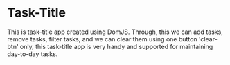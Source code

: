 # Task-Title

This is task-title app created using DomJS. Through, this we can add tasks, remove tasks, filter tasks, and we can clear them using one button 'clear-btn' only, this task-title app is very handy and supported for maintaining day-to-day tasks.

